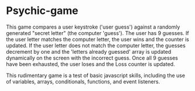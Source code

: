 # Psychic-game
This game compares a user keystroke ('user guess') against a randomly generated "secret letter" (the computer 'guess'). The user has 9 guesses. If the user letter matches the computer letter, the user wins and the counter is updated. If the user letter does not match the computer letter, the guesses decrement by one and the 'letters already guessed' array is updated dynamically on the screen with the incorrect guess. Once all 9 guesses have been exhausted, the user loses and the Loss counter is updated. 

This rudimentary game is a test of basic javascript skills, including the use of variables,  arrays, conditionals, functions, and event listeners. 
